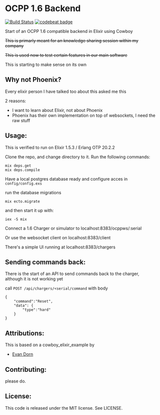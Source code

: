 OCPP 1.6 Backend
===================
[![Build Status](https://travis-ci.org/gertjana/ocpp16-backend.svg?branch=master)](https://travis-ci.org/gertjana/ocpp16-backend) [![codebeat badge](https://codebeat.co/badges/a97a16d8-3f75-4deb-8ecc-9d8141ddf3c9)](https://codebeat.co/projects/github-com-gertjana-ocpp16-backend-master)

Start of an OCPP 1.6 compatible backend in Elixir using Cowboy

~~This is primarly meant for an knowledge sharing session within my company~~

~~This is used now to test certain features in our main software~~

This is starting to make sense on its own

Why not Phoenix?
-----------------
Every elixir person I have talked too about this asked me this

2 reasons:
 * I want to learn about Elixir, not about Phoenix
 * Phoenix has their own implementation on top of websockets, I need the raw stuff


Usage:
------------------

This is verified to run on Elixir 1.5.3 / Erlang OTP 20.2.2

Clone the repo, and change directory to it.  Run the following commands:

    mix deps.get
    mix deps.compile


Have a local postgres database ready and configure acces in `config/config.exs`


run the database migrations

    mix ecto.migrate

and then start it up with:

    iex -S mix

Connect a 1.6 Charger or simulator to localhost:8383/ocppws/:serial 

Or use the websocket client on localhost:8383/client

There's a simple UI running at localhost:8383/chargers

Sending commands back:
----------------------

There is the start of an API to send commands back to the charger, although it is not working yet

call `POST /api/chargers/<serial/command` with body
```
{
	"command":"Reset",
	"data": {
		"type":"hard"
	}
}
``` 

Attributions:
-------------
This is based on a cowboy_elixir_example by
* [Evan Dorn](https://github.com/idahoev)

Contributing:
-------------

please do.

License:
--------

This code is released under the MIT license.  See LICENSE.

